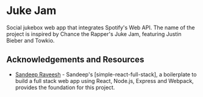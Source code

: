 # Juke Jam

Social jukebox web app that integrates Spotify's Web API. The name of the project is inspired by Chance the Rapper's Juke Jam, featuring Justin Bieber and Towkio.

## Acknowledgements and Resources
* [Sandeep Raveesh](https://github.com/crsandeep) - Sandeep's [simple-react-full-stack], a boilerplate to build a full stack web app using React, Node.js, Express and Webpack, provides the foundation for this project.
